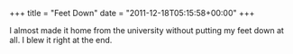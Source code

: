 +++
title = "Feet Down"
date = "2011-12-18T05:15:58+00:00"
+++

I almost made it home from the university without putting my feet down at all.  I blew it right at the end.
			